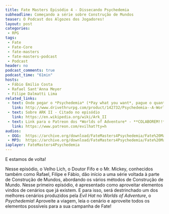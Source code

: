 ```yaml
---
title: Fate Masters Episódio 4 - Dissecando Psychedemia
subheadline: Começando a série sobre Construção de Mundos
teaser: O Podcast dos Algozes dos Jogadores!
layout: post
categories:
 - RPG
tags:
 - Fate
 - Fate-Core
 - fate-masters
 - fate-masters-podcast
 - Podcast
header: no
podcast_comments: true 
podcast_time: "61min"
hosts:
 - Fábio Emilio Costa
 - Rafael Sant'Anna Meyer
 - Filipe Dalmatti Lima
related_links:
 - text: Onde pegar o *Psychedemia* (*Pay what you want*, pague o quanto quiser, inclusive ZERO!)
   link: http://www.drivethrurpg.com/product/142732/Psychedemia--A-World-of-Adventure-for-Fate-Core
 - text: Sobre ARK II - Citado no episódio
   link: https://en.wikipedia.org/wiki/Ark_II
 - text: Link para o Patreon dos *Worlds of Adventure* - **COLABOREM!!**
   link: https://www.patreon.com/evilhat?ty=h
audios:
 - OGG:  https://archive.org/download/FateMasters4Psychedemia/Fate%20Masters%20%234%20-%20Psychedemia.ogg
 - MP3:  https://archive.org/download/FateMasters4Psychedemia/Fate%20Masters%20%234%20-%20Psychedemia.mp3
iaplayer: FateMasters4Psychedemia
---
```


E estamos de volta!

Nesse episódio, o Velho Lich, o Doutor Fifo e o Mr. Mickey, conhecidos
também como Rafael,  Filipe e Fábio, dão início a  uma série voltada à
parte  de  Construção  de  Mundos,  abordando  os  vários  métodos  de
Construção  de  Mundo. Nesse  primeiro  episódio,  é apresentado  como
aproveitar elementos vindos  de cenários que já existem.  E para isso,
será destrinchado um dos melhores  cenários produzidos pela *Evil Hat*
no *Worlds of Adventure*, o  *Psychedemia*! Aproveite a viagem, leia o
cenário e aproveite  todos os elementos possíveis para  a sua campanha
de Fate!
